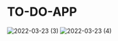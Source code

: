 # TO-DO-APP
![2022-03-23 (3)](https://user-images.githubusercontent.com/105160104/184010476-c61c19e3-0801-4c44-b638-f48590a6e1bf.png)
![2022-03-23 (4)](https://user-images.githubusercontent.com/105160104/184010485-cb1ad104-5201-4712-a734-d8073d44a50d.png)
